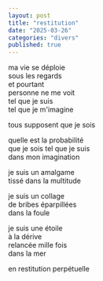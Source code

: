 ```yaml
---
layout: post
title: "restitution"
date: "2025-03-26"
categories: "divers"
published: true
---
```


ma vie se déploie  
sous les regards  
et pourtant  
personne ne me voit  
tel que je suis  
tel que je m'imagine  

tous supposent que je sois  

quelle est la probabilité  
que je sois tel que je suis  
dans mon imagination  

je suis un amalgame  
tissé dans la multitude  

je suis un collage  
de bribes éparpillées  
dans la foule  

je suis une étoile  
à la dérive  
relancée mille fois  
dans la mer  

en restitution perpétuelle
